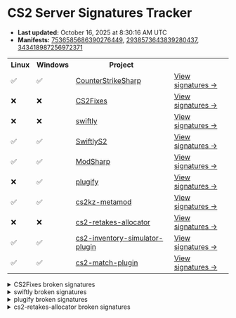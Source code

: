 # CS2 Server Signatures Tracker

* **Last updated:** October 16, 2025 at 8:30:16 AM UTC
* **Manifests:** [7536585686390276449](https://steamdb.info/depot/2347770/history/?changeid=M:7536585686390276449), [2938573643839280437](https://steamdb.info/depot/2347771/history/?changeid=M:2938573643839280437), [343418987256972371](https://steamdb.info/depot/2347773/history/?changeid=M:343418987256972371)

<table>
<tr><th>Linux</th><th>Windows</th><th>Project</th><th></th></tr><tr><td>✅</td><td>✅</td><td><a href="https://github.com/roflmuffin/CounterStrikeSharp">CounterStrikeSharp</a></td><td><a href="https://github.com/ianlucas/cs2-signatures/blob/main/.github/docs/CounterStrikeSharp.md">View signatures →</a></td></tr><tr><td>❌</td><td>❌</td><td><a href="https://github.com/Source2ZE/CS2Fixes">CS2Fixes</a></td><td><a href="https://github.com/ianlucas/cs2-signatures/blob/main/.github/docs/CS2Fixes.md">View signatures →</a></td></tr><tr><td>❌</td><td>❌</td><td><a href="https://github.com/swiftly-solution/swiftly">swiftly</a></td><td><a href="https://github.com/ianlucas/cs2-signatures/blob/main/.github/docs/swiftly.md">View signatures →</a></td></tr><tr><td>✅</td><td>✅</td><td><a href="https://github.com/swiftly-solution/swiftlys2">SwiftlyS2</a></td><td><a href="https://github.com/ianlucas/cs2-signatures/blob/main/.github/docs/SwiftlyS2.md">View signatures →</a></td></tr><tr><td>✅</td><td>✅</td><td><a href="https://github.com/Kxnrl/modsharp-public">ModSharp</a></td><td><a href="https://github.com/ianlucas/cs2-signatures/blob/main/.github/docs/ModSharp.md">View signatures →</a></td></tr><tr><td>❌</td><td>✅</td><td><a href="https://github.com/untrustedmodders/plugify-source-2">plugify</a></td><td><a href="https://github.com/ianlucas/cs2-signatures/blob/main/.github/docs/plugify.md">View signatures →</a></td></tr><tr><td>✅</td><td>✅</td><td><a href="https://github.com/KZGlobalTeam/cs2kz-metamod">cs2kz-metamod</a></td><td><a href="https://github.com/ianlucas/cs2-signatures/blob/main/.github/docs/cs2kz-metamod.md">View signatures →</a></td></tr><tr><td>❌</td><td>❌</td><td><a href="https://github.com/yonilerner/cs2-retakes-allocator">cs2-retakes-allocator</a></td><td><a href="https://github.com/ianlucas/cs2-signatures/blob/main/.github/docs/cs2-retakes-allocator.md">View signatures →</a></td></tr><tr><td>✅</td><td>✅</td><td><a href="https://github.com/ianlucas/cs2-inventory-simulator-plugin">cs2-inventory-simulator-plugin</a></td><td><a href="https://github.com/ianlucas/cs2-signatures/blob/main/.github/docs/cs2-inventory-simulator-plugin.md">View signatures →</a></td></tr><tr><td>✅</td><td>✅</td><td><a href="https://github.com/ianlucas/cs2-match-plugin">cs2-match-plugin</a></td><td><a href="https://github.com/ianlucas/cs2-signatures/blob/main/.github/docs/cs2-match-plugin.md">View signatures →</a></td></tr></table>

<details>
  <summary>CS2Fixes broken signatures</summary>

* `❌Linux ❌Windows` CBaseEntity_TakeDamageOld
* `❌Linux ✅Windows` CNavMesh_GetNearestNavArea
* `✅Linux ❌Windows` CBaseEntity_EmitSoundParams
* `❌Linux ❌Windows` CBaseEntity_EmitSoundFilter
* `✅Linux ❌Windows` CTakeDamageInfo
* `❌Linux ❌Windows` CTriggerGravity_GravityTouch

</details>

<details>
  <summary>swiftly broken signatures</summary>

* `✅Linux ❌Windows` CTakeDamageInfo_Constructor
* `❌Linux ❌Windows` CBaseEntity_TakeDamage

</details>

<details>
  <summary>plugify broken signatures</summary>

* `❌Linux ✅Windows` CBaseEntity::EmitSoundParams

</details>

<details>
  <summary>cs2-retakes-allocator broken signatures</summary>

* `❌Linux ❌Windows` GetCSWeaponDataFromKey

</details>